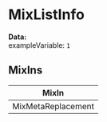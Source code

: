# MixListInfo

**Data:**<br> exampleVariable: `1`<br>

## MixIns

<!-- @vuese:MixListInfo:mixIns:start -->
|MixIn|
|---|
|MixMetaReplacement|

<!-- @vuese:MixListInfo:mixIns:end -->


